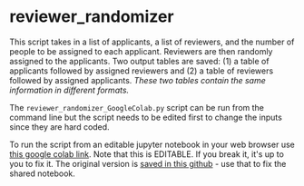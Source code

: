 # reviewer_randomizer

This script takes in a list of applicants, a list of reviewers, and the number of people to be assigned to each applicant. Reviewers are then randomly assigned to the applicants. Two output tables are saved: (1) a table of applicants followed by assigned reviewers and (2) a table of reviewers followed by assigned applicants. *These two tables contain the same information in different formats.*

The `reviewer_randomizer_GoogleColab.py` script can be run from the command line but the script needs to be edited first to change the inputs since they are hard coded.

To run the script from an editable jupyter notebook in your web browser use [this google colab link](https://colab.research.google.com/drive/17uKKnFAhS8MqKoNv1NC1AT_mjG3Ue4nh). Note that this is EDITABLE. If you break it, it's up to you to fix it. The original version is [saved in this github](https://github.com/jnjahncke/reviewer_randomizer/blob/main/reviewer_randomizer_GoogleColab.ipynb) - use that to fix the shared notebook.
